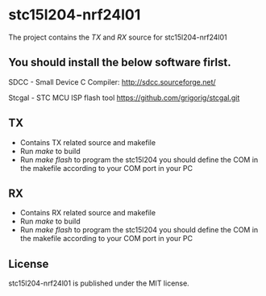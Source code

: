 # stc15l204-nrf24l01

The project contains the *_TX_* and *_RX_* source for stc15l204-nrf24l01

You should install the below software firlst.
--------
SDCC - Small Device C Compiler: 
http://sdcc.sourceforge.net/

Stcgal - STC MCU ISP flash tool 
https://github.com/grigorig/stcgal.git


TX
-------
* Contains TX related source and makefile
* Run *make* to build
* Run *make flash* to program the stc15l204 
you should define the COM in the makefile 
according to your COM port in your PC


RX
-------
* Contains RX related source and makefile
* Run *make* to build
* Run *make flash* to program the stc15l204 
you should define the COM in the makefile 
according to your COM port in your PC



License
-------
stc15l204-nrf24l01 is published under the MIT license.
